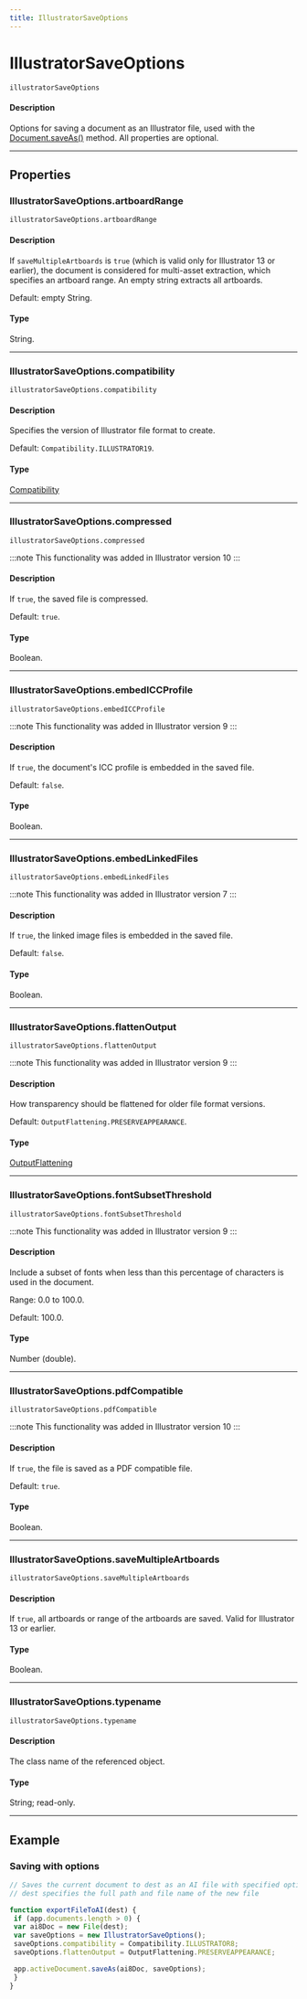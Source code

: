```yaml
---
title: IllustratorSaveOptions
---
```

# IllustratorSaveOptions

`illustratorSaveOptions`

#### Description

Options for saving a document as an Illustrator file, used with the [Document.saveAs()](../document#documentsaveas) method. All properties are optional.

---

## Properties

### IllustratorSaveOptions.artboardRange

`illustratorSaveOptions.artboardRange`

#### Description

If `saveMultipleArtboards` is `true` (which is valid only for Illustrator 13 or earlier), the document is considered for multi-asset extraction, which specifies an artboard range. An empty string extracts all artboards.

Default: empty String.

#### Type

String.

---

### IllustratorSaveOptions.compatibility

`illustratorSaveOptions.compatibility`

#### Description

Specifies the version of Illustrator file format to create.

Default: `Compatibility.ILLUSTRATOR19`.

#### Type

[Compatibility](../scripting-constants#compatibility)

---

### IllustratorSaveOptions.compressed

`illustratorSaveOptions.compressed`

:::note
This functionality was added in Illustrator version 10
:::

#### Description

If `true`, the saved file is compressed.

Default: `true`.

#### Type

Boolean.

---

### IllustratorSaveOptions.embedICCProfile

`illustratorSaveOptions.embedICCProfile`

:::note
This functionality was added in Illustrator version 9
:::

#### Description

If `true`, the document's ICC profile is embedded in the saved file.

Default: `false`.

#### Type

Boolean.

---

### IllustratorSaveOptions.embedLinkedFiles

`illustratorSaveOptions.embedLinkedFiles`

:::note
This functionality was added in Illustrator version 7
:::

#### Description

If `true`, the linked image files is embedded in the saved file.

Default: `false`.

#### Type

Boolean.

---

### IllustratorSaveOptions.flattenOutput

`illustratorSaveOptions.flattenOutput`

:::note
This functionality was added in Illustrator version 9
:::

#### Description

How transparency should be flattened for older file format versions.

Default: `OutputFlattening.PRESERVEAPPEARANCE`.

#### Type

[OutputFlattening](../scripting-constants#outputflattening)

---

### IllustratorSaveOptions.fontSubsetThreshold

`illustratorSaveOptions.fontSubsetThreshold`

:::note
This functionality was added in Illustrator version 9
:::

#### Description

Include a subset of fonts when less than this percentage of characters is used in the document.

Range: 0.0 to 100.0.

Default: 100.0.

#### Type

Number (double).

---

### IllustratorSaveOptions.pdfCompatible

`illustratorSaveOptions.pdfCompatible`

:::note
This functionality was added in Illustrator version 10
:::

#### Description

If `true`, the file is saved as a PDF compatible file.

Default: `true`.

#### Type

Boolean.

---

### IllustratorSaveOptions.saveMultipleArtboards

`illustratorSaveOptions.saveMultipleArtboards`

#### Description

If `true`, all artboards or range of the artboards are saved. Valid for Illustrator 13 or earlier.

#### Type

Boolean.

---

### IllustratorSaveOptions.typename

`illustratorSaveOptions.typename`

#### Description

The class name of the referenced object.

#### Type

String; read-only.

---

## Example

### Saving with options

```javascript
// Saves the current document to dest as an AI file with specified options,
// dest specifies the full path and file name of the new file

function exportFileToAI(dest) {
 if (app.documents.length > 0) {
 var ai8Doc = new File(dest);
 var saveOptions = new IllustratorSaveOptions();
 saveOptions.compatibility = Compatibility.ILLUSTRATOR8;
 saveOptions.flattenOutput = OutputFlattening.PRESERVEAPPEARANCE;

 app.activeDocument.saveAs(ai8Doc, saveOptions);
 }
}
```
